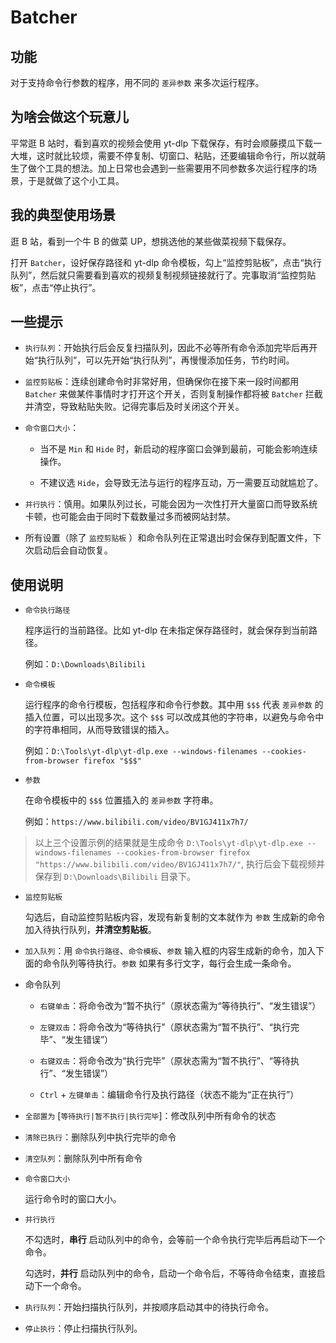 # Batcher

## 功能

对于支持命令行参数的程序，用不同的 `差异参数` 来多次运行程序。

## 为啥会做这个玩意儿

  平常逛 B 站时，看到喜欢的视频会使用 yt-dlp 下载保存，有时会顺藤摸瓜下载一大堆，这时就比较烦，需要不停复制、切窗口、粘贴，还要编辑命令行，所以就萌生了做个工具的想法。加上日常也会遇到一些需要用不同参数多次运行程序的场景，于是就做了这个小工具。

## 我的典型使用场景

  逛 B 站，看到一个牛 B 的做菜 UP，想挑选他的某些做菜视频下载保存。

  打开 `Batcher`，设好保存路径和 yt-dlp 命令模板，勾上“监控剪贴板”，点击“执行队列”，然后就只需要看到喜欢的视频复制视频链接就行了。完事取消“监控剪贴板”，点击“停止执行”。

## 一些提示

* `执行队列`：开始执行后会反复扫描队列，因此不必等所有命令添加完毕后再开始“执行队列”，可以先开始“执行队列”，再慢慢添加任务，节约时间。

* `监控剪贴板`：连续创建命令时非常好用，但确保你在接下来一段时间都用 `Batcher` 来做某件事情时才打开这个开关，否则复制操作都将被 `Batcher` 拦截并清空，导致粘贴失败。记得完事后及时关闭这个开关。

* `命令窗口大小`：

  - 当不是 `Min` 和 `Hide` 时，新启动的程序窗口会弹到最前，可能会影响连续操作。

  - 不建议选 `Hide`，会导致无法与运行的程序互动，万一需要互动就尴尬了。

* `并行执行`：慎用。如果队列过长，可能会因为一次性打开大量窗口而导致系统卡顿，也可能会由于同时下载数量过多而被网站封禁。

* 所有设置（除了 `监控剪贴板` ）和命令队列在正常退出时会保存到配置文件，下次启动后会自动恢复。

## 使用说明

* `命令执行路径`

  程序运行的当前路径。比如 yt-dlp 在未指定保存路径时，就会保存到当前路径。

  例如：`D:\Downloads\Bilibili`

* `命令模板`

  运行程序的命令行模板，包括程序和命令行参数。其中用 `$$$` 代表 `差异参数` 的插入位置，可以出现多次。这个 `$$$` 可以改成其他的字符串，以避免与命令中的字符串相同，从而导致错误的插入。

  例如：`D:\Tools\yt-dlp\yt-dlp.exe --windows-filenames --cookies-from-browser firefox "$$$"`

* `参数`

  在命令模板中的 `$$$` 位置插入的 `差异参数` 字符串。

  例如：`https://www.bilibili.com/video/BV1GJ411x7h7/`

> 以上三个设置示例的结果就是生成命令 `D:\Tools\yt-dlp\yt-dlp.exe --windows-filenames --cookies-from-browser firefox "https://www.bilibili.com/video/BV1GJ411x7h7/"`, 执行后会下载视频并保存到 `D:\Downloads\Bilibili` 目录下。

* `监控剪贴板`

  勾选后，自动监控剪贴板内容，发现有新复制的文本就作为 `参数` 生成新的命令加入待执行队列，**并清空剪贴板**。

* `加入队列`：用 `命令执行路径`、`命令模板`、`参数` 输入框的内容生成新的命令，加入下面的命令队列等待执行。`参数` 如果有多行文字，每行会生成一条命令。

* 命令队列

  - `右键单击`：将命令改为“暂不执行”（原状态需为“等待执行”、“发生错误”）

  - `左键双击`：将命令改为“等待执行”（原状态需为“暂不执行”、“执行完毕”、“发生错误”）

  - `右键双击`：将命令改为“执行完毕”（原状态需为“暂不执行”、“等待执行”、“发生错误”）

  - `Ctrl` + `左键单击`：编辑命令行及执行路径（状态不能为“正在执行”）

* `全部置为` [`等待执行|暂不执行|执行完毕`]：修改队列中所有命令的状态

* `清除已执行`：删除队列中执行完毕的命令

* `清空队列`：删除队列中所有命令

* `命令窗口大小`

  运行命令时的窗口大小。

* `并行执行`

  不勾选时，**串行** 启动队列中的命令，会等前一个命令执行完毕后再启动下一个命令。

  勾选时，**并行** 启动队列中的命令，启动一个命令后，不等待命令结束，直接启动下一个命令。

* `执行队列`：开始扫描执行队列，并按顺序启动其中的待执行命令。

* `停止执行`：停止扫描执行队列。
